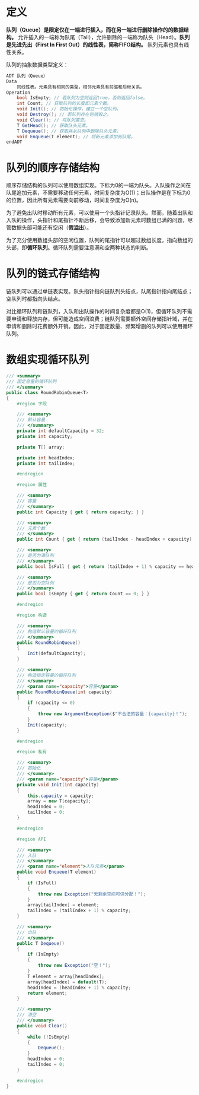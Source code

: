 # 定义

**队列（Queue）是限定仅在一端进行插入，而在另一端进行删除操作的的数据结构。** 允许插入的一端称为队尾（Tail），允许删除的一端称为队头（Head）。**队列是先进先出（First In First Out）的线性表，简称FIFO结构。** 队列元素也具有线性关系。

队列的抽象数据类型定义：

``` csharp
ADT 队列（Queue）
Data
    同线性表。元素具有相同的类型，相邻元素具有前驱和后继关系。
Operation
    bool IsEmpty; // 若队列为空则返回true，否则返回false。
    int Count; // 获取队列的长度即元素个数。
    void Init(); // 初始化操作，建立一个空队列。
    void Destroy(); // 若队列存在则销毁之。
    void Clear(); // 将队列置空。
    T GetHead(); // 获取队头元素。
    T Dequeue(); // 获取并从队列中删除队头元素。
    void Enqueue(T element); // 将新元素添加到队尾。
endADT
```

# 队列的顺序存储结构

顺序存储结构的队列可以使用数组实现。下标为0的一端为队头。入队操作之间在队尾追加元素，不需要移动任何元素，时间复杂度为O(1)；出队操作是在下标为0的位置，因此所有元素需要向前移动，时间复杂度为O(n)。

为了避免出队时移动所有元素，可以使用一个头指针记录队头。然而，随着出队和入队的操作，头指针和尾指针不断后移，会导致添加新元素时数组已满的问题，尽管数据头部可能还有空闲（**假溢出**）。

为了充分使用数组头部的空闲位置，队列的尾指针可以超过数组长度，指向数组的头部，即**循环队列**。循环队列需要注意满和空两种状态的判断。

# 队列的链式存储结构

链队列可以通过单链表实现。队头指针指向链队列头结点，队尾指针指向尾结点；空队列时都指向头结点。

对比循环队列和链队列，入队和出队操作的时间复杂度都是O(1)，但循环队列不需要申请和释放内存，但可能造成空间浪费；链队列需要额外空间存储指针域，并在申请和删除时花费额外开销。因此，对于固定数量、频繁增删的队列可以使用循环队列。

# 数组实现循环队列

``` csharp
/// <summary>
/// 固定容量的循环队列
/// </summary>
public class RoundRobinQueue<T>
{
    #region 字段

    /// <summary>
    /// 默认容量
    /// </summary>
    private int defaultCapacity = 32;
    private int capacity;

    private T[] array;

    private int headIndex;
    private int tailIndex;

    #endregion

    #region 属性

    /// <summary>
    /// 容量
    /// </summary>
    public int Capacity { get { return capacity; } }

    /// <summary>
    /// 元素个数
    /// </summary>
    public int Count { get { return (tailIndex - headIndex + capacity) % capacity; } }

    /// <summary>
    /// 是否为满队列
    /// </summary>
    public bool IsFull { get { return (tailIndex + 1) % capacity == headIndex; } }

    /// <summary>
    /// 是否为空队列
    /// </summary>
    public bool IsEmpty { get { return Count == 0; } }

    #endregion

    #region 构造

    /// <summary>
    /// 构造默认容量的循环队列
    /// </summary>
    public RoundRobinQueue()
    {
        Init(defaultCapacity);
    }

    /// <summary>
    /// 构造指定容量的循环队列
    /// </summary>
    /// <param name="capacity">容量</param>
    public RoundRobinQueue(int capacity)
    {
        if (capacity <= 0)
        {
            throw new ArgumentException($"不合法的容量：{capacity}！");
        }
        Init(capacity);
    }

    #endregion

    #region 私有

    /// <summary>
    /// 初始化
    /// </summary>
    /// <param name="capacity">容量</param>
    private void Init(int capacity)
    {
        this.capacity = capacity;
        array = new T[capacity];
        headIndex = 0;
        tailIndex = 0;
    }

    #endregion

    #region API

    /// <summary>
    /// 入队
    /// </summary>
    /// <param name="element">入队元素</param>
    public void Enqueue(T element)
    {
        if (IsFull)
        {
            throw new Exception("无剩余空间可供分配！");
        }
        array[tailIndex] = element;
        tailIndex = (tailIndex + 1) % capacity;
    }

    /// <summary>
    /// 出队
    /// </summary>
    public T Dequeue()
    {
        if (IsEmpty)
        {
            throw new Exception("空！");
        }
        T element = array[headIndex];
        array[headIndex] = default(T);
        headIndex = (headIndex + 1) % capacity;
        return element;
    }

    /// <summary>
    /// 清空
    /// </summary>
    public void Clear()
    {
        while (!IsEmpty)
        {
            Dequeue();
        }
        headIndex = 0;
        tailIndex = 0;
    }

    #endregion
}
```